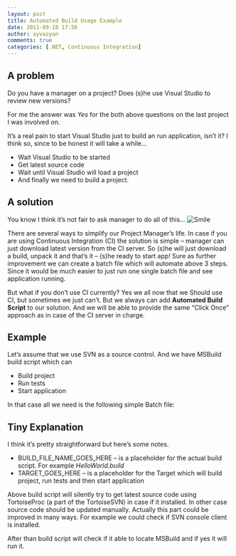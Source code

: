 ```yaml
---
layout: post
title: Automated Build Usage Example
date: 2011-09-18 17:56
author: ayvazyan
comments: true
categories: [.NET, Continuous Integration]
---
```

<h2>A problem</h2>  <p>Do you have a manager on a project? Does (s)he use Visual Studio to review new versions?</p>  <p>For me the answer was <em>Yes </em>for the both above questions on the last project I was involved on. </p>  <p>It’s a real pain to start Visual Studio just to build an run application, isn’t it? I think so, since to be honest it will take a while… </p>  <ul>   <li>Wait Visual Studio to be started</li>    <li>Get latest source code </li>    <li>Wait until Visual Studio will load a project</li>    <li>And finally we need to build a project.</li> </ul><!--more--><h2>A solution</h2>  <p>You know I think it’s not fair to ask manager to do all of this… <img style="border-bottom-style: none; border-right-style: none; border-top-style: none; border-left-style: none" class="wlEmoticon wlEmoticon-smile" alt="Smile" src="http://ayvazyan.net/wp-content/uploads/2011/09/wlEmoticon-smile.png" /></p>  <p>There are several ways to simplify our Project Manager’s life. In case if you are using Continuous Integration (CI) the solution is simple – manager can just download latest version from the CI server. So (s)he will just download a build, unpack it and that’s it – (s)he ready to start app! Sure as further improvement we can create a batch file which will automate above 3 steps. Since it would be much easier to just run one single batch file and see application running.</p>  <p>But what if you don’t use CI currently? Yes we all now that we Should use CI, but sometimes we just can’t. But we always can add <strong>Automated Build Script</strong> to our solution. And we will be able to provide the same “Click Once” approach as in case of the CI server in charge.</p>  <h3></h3>  <h2>Example</h2>  <p>Let’s assume that we use SVN as a source control. And we have MSBuild build script which can</p>  <ul>   <li>Build project</li>    <li>Run tests</li>    <li>Start application</li> </ul>  <p>In that case all we need is the following simple Batch file:</p> <script src="http://pastebin.com/embed_js.php?i=xnnM7iQX"></script>  <h2>Tiny Explanation</h2>  <p>I think it’s pretty straightforward but here’s some notes.</p>  <ul>   <li>BUILD_FILE_NAME_GOES_HERE – is a placeholder for the actual build script. For example <em>HelloWorld.build</em></li>    <li>TARGET_GOES_HERE – is a placeholder for the Target which will build project, run tests and then start application</li> </ul>  <p>Above build script will silently try to get latest source code using TortoiseProc (a part of the TortoiseSVN) in case if it installed. In other case source code should be updated manually. Actually this part could be improved in many ways. For example we could check if SVN console client is installed.</p>  <p>After than build script will check if it able to locate MSBuild and if yes it will run it.</p>
